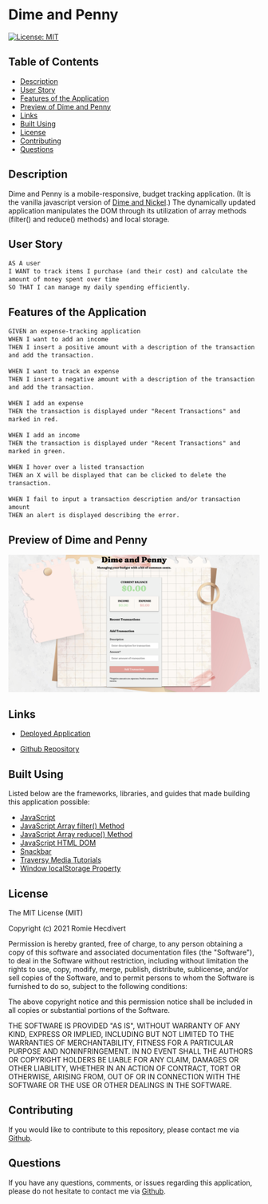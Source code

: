 # Dime and Penny

[![License: MIT](https://img.shields.io/badge/License-MIT-yellow.svg)](https://opensource.org/licenses/MIT)

## Table of Contents

- [Description](#description)
- [User Story](#user-story)
- [Features of the Application](#features-of-the-application)
- [Preview of Dime and Penny](#preview-of-dime-and-penny)
- [Links](#links)
- [Built Using](#built-using)
- [License](#license)
- [Contributing](#contributing)
- [Questions](#questions)

## Description

Dime and Penny is a mobile-responsive, budget tracking application. (It is the vanilla javascript version of [Dime and Nickel](https://github.com/rh9891/DimeAndNickel).) The dynamically updated application manipulates the DOM through its utilization of array methods (filter() and reduce() methods) and local storage.

## User Story

```
AS A user
I WANT to track items I purchase (and their cost) and calculate the amount of money spent over time
SO THAT I can manage my daily spending efficiently.
```

## Features of the Application

```
GIVEN an expense-tracking application
WHEN I want to add an income
THEN I insert a positive amount with a description of the transaction and add the transaction.

WHEN I want to track an expense
THEN I insert a negative amount with a description of the transaction and add the transaction.

WHEN I add an expense
THEN the transaction is displayed under "Recent Transactions" and marked in red.

WHEN I add an income
THEN the transaction is displayed under "Recent Transactions" and marked in green.

WHEN I hover over a listed transaction
THEN an X will be displayed that can be clicked to delete the transaction.

WHEN I fail to input a transaction description and/or transaction amount
THEN an alert is displayed describing the error.
```

## Preview of Dime and Penny

![Dime and Penny Landing Page](assets/images/dimeAndPennyLandingPage.png)

## Links

- [Deployed Application](https://rh9891.github.io/DimeAndPenny/)

- [Github Repository](https://github.com/rh9891/DimeAndPenny)

## Built Using

Listed below are the frameworks, libraries, and guides that made building this application possible:

- [JavaScript](https://www.w3schools.com/js/default.asp)
- [JavaScript Array filter() Method](https://www.w3schools.com/jsref/jsref_filter.asp)
- [JavaScript Array reduce() Method](https://www.w3schools.com/jsref/jsref_reduce.asp)
- [JavaScript HTML DOM](https://www.w3schools.com/js/js_htmldom.asp)
- [Snackbar](https://www.w3schools.com/howto/howto_js_snackbar.asp)
- [Traversy Media Tutorials](https://www.traversymedia.com)
- [Window localStorage Property](https://www.w3schools.com/jsref/prop_win_localstorage.asp)

## License

The MIT License (MIT)

Copyright (c) 2021 Romie Hecdivert

Permission is hereby granted, free of charge, to any person obtaining a copy of this software and associated documentation files (the "Software"), to deal in the Software without restriction, including without limitation the rights to use, copy, modify, merge, publish, distribute, sublicense, and/or sell copies of the Software, and to permit persons to whom the Software is furnished to do so, subject to the following conditions:

The above copyright notice and this permission notice shall be included in all copies or substantial portions of the Software.

THE SOFTWARE IS PROVIDED "AS IS", WITHOUT WARRANTY OF ANY KIND, EXPRESS OR IMPLIED, INCLUDING BUT NOT LIMITED TO THE WARRANTIES OF MERCHANTABILITY, FITNESS FOR A PARTICULAR PURPOSE AND NONINFRINGEMENT. IN NO EVENT SHALL THE AUTHORS OR COPYRIGHT HOLDERS BE LIABLE FOR ANY CLAIM, DAMAGES OR OTHER LIABILITY, WHETHER IN AN ACTION OF CONTRACT, TORT OR OTHERWISE, ARISING FROM, OUT OF OR IN CONNECTION WITH THE SOFTWARE OR THE USE OR OTHER DEALINGS IN THE SOFTWARE.

## Contributing

If you would like to contribute to this repository, please contact me via [Github](https://github.com/rh9891).

## Questions

If you have any questions, comments, or issues regarding this application, please do not hesitate to contact me via [Github](https://github.com/rh9891).
